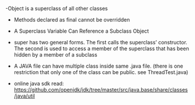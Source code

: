  
 -Object is a superclass of all other classes
 - Methods declared as final cannot
be overridden
- A Superclass Variable Can Reference a Subclass Object

- super has two general forms. The first calls the superclass’ constructor. The second is
used to access a member of the superclass that has been hidden by a member of a subclass

- A JAVA file can have multiple class inside same .java file. (there is one restriction that only one of the class can be public. see ThreadTest.java)

- online java sdk read: https://github.com/openjdk/jdk/tree/master/src/java.base/share/classes/java/util